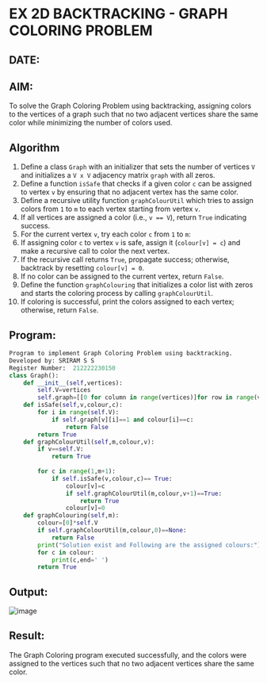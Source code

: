 # EX 2D BACKTRACKING - GRAPH COLORING PROBLEM
## DATE:
## AIM:
To solve the Graph Coloring Problem using backtracking, assigning colors to the vertices of a graph such that no two adjacent vertices share the same color while minimizing the number of colors used.



## Algorithm
1. Define a class `Graph` with an initializer that sets the number of vertices `V` and initializes a `V x V` adjacency matrix `graph` with all zeros.  
2. Define a function `isSafe` that checks if a given color `c` can be assigned to vertex `v` by ensuring that no adjacent vertex has the same color.  
3. Define a recursive utility function `graphColourUtil` which tries to assign colors from `1` to `m` to each vertex starting from vertex `v`.  
4. If all vertices are assigned a color (i.e., `v == V`), return `True` indicating success.  
5. For the current vertex `v`, try each color `c` from `1` to `m`:  
6. If assigning color `c` to vertex `v` is safe, assign it (`colour[v] = c`) and make a recursive call to color the next vertex.  
7. If the recursive call returns `True`, propagate success; otherwise, backtrack by resetting `colour[v] = 0`.  
8. If no color can be assigned to the current vertex, return `False`.  
9. Define the function `graphColouring` that initializes a color list with zeros and starts the coloring process by calling `graphColourUtil`.  
10. If coloring is successful, print the colors assigned to each vertex; otherwise, return `False`.   

## Program:
```python
Program to implement Graph Coloring Problem using backtracking.
Developed by: SRIRAM S S
Register Number:  212222230150
class Graph():
    def __init__(self,vertices):
        self.V=vertices
        self.graph=[[0 for column in range(vertices)]for row in range(vertices)]
    def isSafe(self,v,colour,c):
        for i in range(self.V):
            if self.graph[v][i]==1 and colour[i]==c:
                return False
        return True
    def graphColourUtil(self,m,colour,v):
        if v==self.V:
            return True
            
        for c in range(1,m+1):
            if self.isSafe(v,colour,c)== True:
                colour[v]=c
                if self.graphColourUtil(m,colour,v+1)==True:
                    return True
                colour[v]=0
    def graphColouring(self,m):
        colour=[0]*self.V
        if self.graphColourUtil(m,colour,0)==None:
            return False
        print("Solution exist and Following are the assigned colours:")
        for c in colour:
            print(c,end=' ')
        return True
```

## Output:
![image](https://github.com/user-attachments/assets/1a0ff028-5e0a-4523-a189-c45230545885)

## Result:
The Graph Coloring program executed successfully, and the colors were assigned to the vertices such that no two adjacent vertices share the same color.
